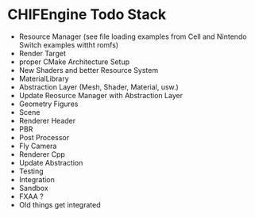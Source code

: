 # CHIFEngine Todo Stack

- Resource Manager (see file loading examples from Cell and Nintendo Switch examples wittht romfs)
- Render Target
- proper CMake Architecture Setup
- New Shaders and better Resource System
- MaterialLibrary
- Abstraction Layer (Mesh, Shader, Material, usw.)
- Update Reosurce Manager with Abstraction Layer
- Geometry Figures
- Scene
- Renderer Header
- PBR
- Post Processor
- Fly Camera
- Renderer Cpp
- Update Abstraction
- Testing
- Integration
- Sandbox
- FXAA ?
- Old things get integrated 